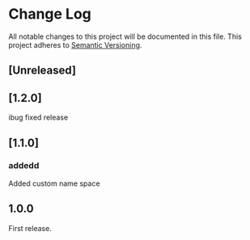Change Log
===========
All notable changes to this project will be documented in this file.
This project adheres to [Semantic Versioning](http://semver.org/).

## [Unreleased]


## [1.2.0]

ibug fixed release

## [1.1.0]


### addedd
Added custom name space


## 1.0.0 

First release. 

